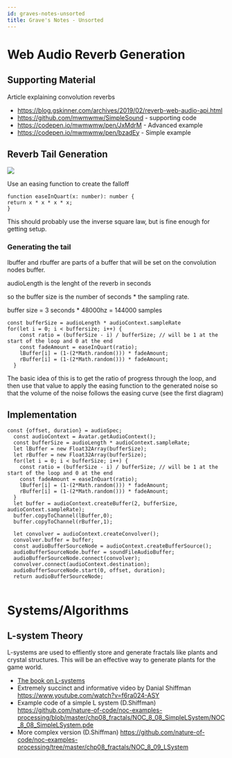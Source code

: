 ```yaml
---
id: graves-notes-unsorted
title: Grave's Notes - Unsorted
---
```


# Web Audio Reverb Generation

## Supporting Material

Article explaining convolution reverbs
- https://blog.gskinner.com/archives/2019/02/reverb-web-audio-api.html
- https://github.com/mwmwmw/SimpleSound - supporting code
- https://codepen.io/mwmwmw/pen/JxMdrM - Advanced example
- https://codepen.io/mwmwmw/pen/bzadEy - Simple example


## Reverb Tail Generation

![](https://i.imgur.com/CppIFEp.png)

Use an easing function to create the falloff

```
function easeInQuart(x: number): number {
return x * x * x * x;
}
```

This should probably use the inverse square law, but is fine enough for getting setup.


### Generating the tail

lbuffer and rbuffer are parts of a buffer that will be set on the convolution nodes buffer. 

audioLength is the lenght of the reverb in seconds

so the buffer size is the number of seconds * the sampling rate.

buffer size = 3 seconds * 48000hz = 144000 samples

```
const bufferSize = audioLength * audioContext.sampleRate
for(let i = 0; i < buffersize; i++) {
    const ratio = (bufferSize - i) / bufferSize; // will be 1 at the start of the loop and 0 at the end
    const fadeAmount = easeInQuart(ratio);
    lBuffer[i] = (1-(2*Math.random())) * fadeAmount;
    rBuffer[i] = (1-(2*Math.random())) * fadeAmount;
  }

```

The basic idea of this is to get the ratio of progress through the loop, and then use that value to apply the easing function to the generated noise so that the volume of the noise follows the easing curve (see the first diagram)


## Implementation 

```
const {offset, duration} = audioSpec;
  const audioContext = Avatar.getAudioContext();
  const bufferSize = audioLength * audioContext.sampleRate;
  let lBuffer = new Float32Array(bufferSize);
  let rBuffer = new Float32Array(bufferSize);
  for(let i = 0; i < bufferSize; i++) {
    const ratio = (bufferSize - i) / bufferSize; // will be 1 at the start of the loop and 0 at the end
    const fadeAmount = easeInQuart(ratio);
    lBuffer[i] = (1-(2*Math.random())) * fadeAmount;
    rBuffer[i] = (1-(2*Math.random())) * fadeAmount;
  }
  let buffer = audioContext.createBuffer(2, bufferSize, audioContext.sampleRate);
  buffer.copyToChannel(lBuffer,0);
  buffer.copyToChannel(rBuffer,1);

  let convolver = audioContext.createConvolver();
  convolver.buffer = buffer;
  const audioBufferSourceNode = audioContext.createBufferSource();
  audioBufferSourceNode.buffer = soundFileAudioBuffer;
  audioBufferSourceNode.connect(convolver);
  convolver.connect(audioContext.destination);
  audioBufferSourceNode.start(0, offset, duration);
  return audioBufferSourceNode;
  
  ```

  # Systems/Algorithms

## L-system Theory

L-systems are used to effiently store and generate fractals like plants and crystal structures. This will be an effective way to generate plants for the game world. 

-  [The book on L-systems](http://algorithmicbotany.org/papers/abop/abop.pdf)
-  Extremely succinct and informative video by Danial Shiffman https://www.youtube.com/watch?v=f6ra024-ASY
- Example code of a simple L system (D.Shiffman)  
https://github.com/nature-of-code/noc-examples-processing/blob/master/chp08_fractals/NOC_8_08_SimpleLSystem/NOC_8_08_SimpleLSystem.pde
- More complex version (D.Shiffman)
https://github.com/nature-of-code/noc-examples-processing/tree/master/chp08_fractals/NOC_8_09_LSystem

